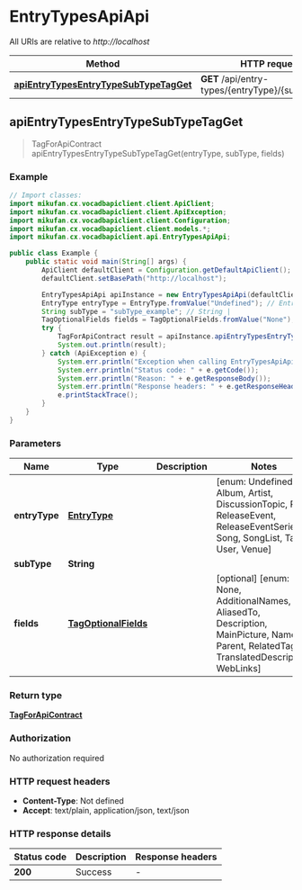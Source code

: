 # EntryTypesApiApi

All URIs are relative to *http://localhost*

| Method | HTTP request | Description |
|------------- | ------------- | -------------|
| [**apiEntryTypesEntryTypeSubTypeTagGet**](EntryTypesApiApi.md#apiEntryTypesEntryTypeSubTypeTagGet) | **GET** /api/entry-types/{entryType}/{subType}/tag |  |



## apiEntryTypesEntryTypeSubTypeTagGet

> TagForApiContract apiEntryTypesEntryTypeSubTypeTagGet(entryType, subType, fields)



### Example

```java
// Import classes:
import mikufan.cx.vocadbapiclient.client.ApiClient;
import mikufan.cx.vocadbapiclient.client.ApiException;
import mikufan.cx.vocadbapiclient.client.Configuration;
import mikufan.cx.vocadbapiclient.client.models.*;
import mikufan.cx.vocadbapiclient.api.EntryTypesApiApi;

public class Example {
    public static void main(String[] args) {
        ApiClient defaultClient = Configuration.getDefaultApiClient();
        defaultClient.setBasePath("http://localhost");

        EntryTypesApiApi apiInstance = new EntryTypesApiApi(defaultClient);
        EntryType entryType = EntryType.fromValue("Undefined"); // EntryType | 
        String subType = "subType_example"; // String | 
        TagOptionalFields fields = TagOptionalFields.fromValue("None"); // TagOptionalFields | 
        try {
            TagForApiContract result = apiInstance.apiEntryTypesEntryTypeSubTypeTagGet(entryType, subType, fields);
            System.out.println(result);
        } catch (ApiException e) {
            System.err.println("Exception when calling EntryTypesApiApi#apiEntryTypesEntryTypeSubTypeTagGet");
            System.err.println("Status code: " + e.getCode());
            System.err.println("Reason: " + e.getResponseBody());
            System.err.println("Response headers: " + e.getResponseHeaders());
            e.printStackTrace();
        }
    }
}
```

### Parameters


| Name | Type | Description  | Notes |
|------------- | ------------- | ------------- | -------------|
| **entryType** | [**EntryType**](.md)|  | [enum: Undefined, Album, Artist, DiscussionTopic, PV, ReleaseEvent, ReleaseEventSeries, Song, SongList, Tag, User, Venue] |
| **subType** | **String**|  | |
| **fields** | [**TagOptionalFields**](.md)|  | [optional] [enum: None, AdditionalNames, AliasedTo, Description, MainPicture, Names, Parent, RelatedTags, TranslatedDescription, WebLinks] |

### Return type

[**TagForApiContract**](TagForApiContract.md)

### Authorization

No authorization required

### HTTP request headers

- **Content-Type**: Not defined
- **Accept**: text/plain, application/json, text/json


### HTTP response details
| Status code | Description | Response headers |
|-------------|-------------|------------------|
| **200** | Success |  -  |

